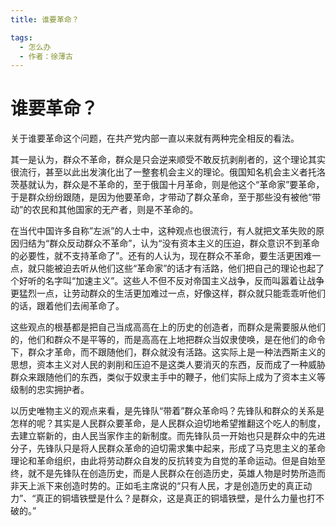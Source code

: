 ```yaml
---
title: 谁要革命？

tags:
  - 怎么办
  - 作者：徐薄古
---
```

# 谁要革命？


关于谁要革命这个问题，在共产党内部一直以来就有两种完全相反的看法。

其一是认为，群众不革命，群众是只会逆来顺受不敢反抗剥削者的，这个理论其实很流行，甚至以此出发演化出了一整套机会主义的理论。俄国知名机会主义者托洛茨基就认为，群众是不革命的，至于俄国十月革命，则是他这个“革命家”要革命，于是群众纷纷跟随，是因为他要革命，才带动了群众革命，至于那些没有被他“带动”的农民和其他国家的无产者，则是不革命的。

在当代中国许多自称”左派”的人士中，这种观点也很流行，有人就把文革失败的原因归结为“群众反动群众不革命”，认为“没有资本主义的压迫，群众意识不到革命的必要性，就不支持革命了”。还有的人认为，现在群众不革命，要生活更困难一点，就只能被迫去听从他们这些“革命家”的话才有活路，他们把自己的理论也起了个好听的名字叫“加速主义”。这些人不但不反对帝国主义战争，反而叫嚣着让战争更猛烈一点，让劳动群众的生活更加难过一点，好像这样，群众就只能乖乖听他们的话，跟着他们去闹革命了。

这些观点的根基都是把自己当成高高在上的历史的创造者，而群众是需要服从他们的，他们和群众不是平等的，而是高高在上地把群众当奴隶使唤，是在他们的命令下，群众才革命，而不跟随他们，群众就没有活路。这实际上是一种法西斯主义的思想，资本主义对人民的剥削和压迫不是这类人要消灭的东西，反而成了一种威胁群众来跟随他们的东西，类似于奴隶主手中的鞭子，他们实际上成为了资本主义等级制的忠实拥护者。

以历史唯物主义的观点来看，是先锋队“带着”群众革命吗？先锋队和群众的关系是怎样的呢？其实是人民群众要革命，是人民群众迫切地希望推翻这个吃人的制度，去建立崭新的，由人民当家作主的新制度。而先锋队员一开始也只是群众中的先进分子，先锋队只是将人民群众革命的迫切需求集中起来，形成了马克思主义的革命理论和革命组织，由此将劳动群众自发的反抗转变为自觉的革命运动。但是自始至终，就不是先锋队在创造历史，而是人民群众在创造历史，英雄人物是时势所造而非天上派下来创造时势的。正如毛主席说的“只有人民，才是创造历史的真正动力”、“真正的铜墙铁壁是什么？是群众，这是真正的铜墙铁壁，是什么力量也打不破的。”